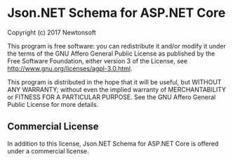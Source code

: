 # Json.NET Schema for ASP.NET Core

Copyright (c) 2017 Newtonsoft

This program is free software: you can redistribute it and/or modify it 
under the terms of the GNU Affero General Public License as published by the 
Free Software Foundation, either version 3 of the License, see 
http://www.gnu.org/licenses/agpl-3.0.html.

This program is distributed in the hope that it will be useful, but WITHOUT 
ANY WARRANTY; without even the implied warranty of MERCHANTABILITY or FITNESS 
FOR A PARTICULAR PURPOSE. See the GNU Affero General Public License for more details.


## Commercial License

In addition to this license, Json.NET Schema for ASP.NET Core is offered under a commercial license.
